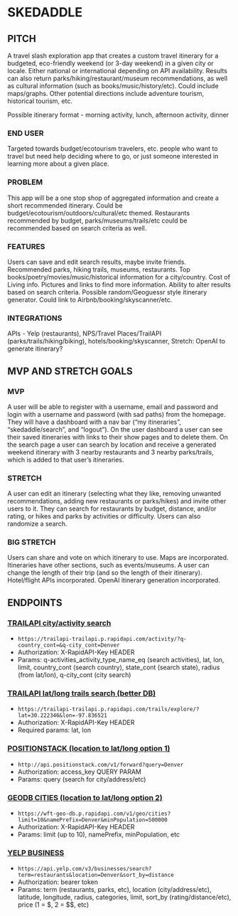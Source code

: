 # SKEDADDLE

## PITCH
A travel slash exploration app that creates a custom travel itinerary for a budgeted, eco-friendly weekend (or 3-day weekend) in a given city or locale. Either national or international depending on API availability. Results can also return parks/hiking/restaurant/museum recommendations, as well as cultural information (such as books/music/history/etc). Could include maps/graphs. Other potential directions include adventure tourism, historical tourism, etc.

Possible itinerary format - morning activity, lunch, afternoon activity, dinner

### END USER
Targeted towards budget/ecotourism travelers, etc. people who want to travel but need help deciding where to go, or just someone interested in learning more about a given place.

### PROBLEM
This app will be a one stop shop of aggregated information and create a short recommended itinerary. Could be budget/ecotourism/outdoors/cultural/etc themed. Restaurants recommended by budget, parks/museums/trails/etc could be recommended based on search criteria as well.

### FEATURES
Users can save and edit search results, maybe invite friends. Recommended parks, hiking trails, museums, restaurants. Top books/poetry/movies/music/historical information for a city/country. Cost of Living info. Pictures and links to find more information. Ability to alter results based on search criteria. Possible random/Geoguessr style itinerary generator. Could link to Airbnb/booking/skyscanner/etc.

### INTEGRATIONS
APIs - Yelp (restaurants), NPS/Travel Places/TrailAPI (parks/trails/hiking/biking), hotels/booking/skyscanner, Stretch: OpenAI to generate itinerary?


## MVP AND STRETCH GOALS

### MVP
A user will be able to register with a username, email and password and login with a username and password (with sad paths) from the homepage. They will have a dashboard with a nav bar (“my itineraries”, “skedaddle/search”, and “logout”). On the user dashboard a user can see their saved itineraries with links to their show pages and to delete them. On the search page a user can search by location and receive a generated weekend itinerary with 3 nearby restaurants and 3 nearby parks/trails, which is added to that user’s itineraries.

### STRETCH
A user can edit an itinerary (selecting what they like, removing unwanted recommendations, adding new restaurants or parks/hikes) and invite other users to it. They can search for restaurants by budget, distance, and/or rating, or hikes and parks by activities or difficulty. Users can also randomize a search.

### BIG STRETCH
Users can share and vote on which itinerary to use. Maps are incorporated. Itineraries have other sections, such as events/museums. A user can change the length of their trip (and so the length of their itinerary). Hotel/flight APIs incorporated. OpenAI itinerary generation incorporated.


## ENDPOINTS

### [TRAILAPI city/activity search](https://rapidapi.com/trailapi/api/trailapi/)
* `https://trailapi-trailapi.p.rapidapi.com/activity/?q-country_cont=&q-city_cont=Denver`
* Authorization: X-RapidAPI-Key HEADER
* Params: q-activities_activity_type_name_eq (search activities), lat, lon, limit, country_cont (search country), state_cont (search state), radius (from lat/lon), q-city_cont (city search)

### [TRAILAPI lat/long trails search (better DB)](https://rapidapi.com/trailapi/api/trailapi/)
* `https://trailapi-trailapi.p.rapidapi.com/trails/explore/?lat=30.222346&lon=-97.836521`
* Authorization: X-RapidAPI-Key HEADER
* Required params: lat, lon

### [POSITIONSTACK (location to lat/long option 1)](https://positionstack.com/documentation)
* `http://api.positionstack.com/v1/forward?query=Denver`
* Authorization: access_key QUERY PARAM
* Params: query (search for city/address/etc)

### [GEODB CITIES (location to lat/long option 2)](https://rapidapi.com/wirefreethought/api/geodb-cities)
* `https://wft-geo-db.p.rapidapi.com/v1/geo/cities?limit=10&namePrefix=Denver&minPopulation=500000`
* Authorization: X-RapidAPI-Key HEADER
* Params: limit (up to 10), namePrefix, minPopulation, etc

### [YELP BUSINESS](https://www.yelp.com/developers/documentation/v3/business_search)
* `https://api.yelp.com/v3/businesses/search?term=restaurants&location=Denver&sort_by=distance`
* Authorization: bearer token
* Params: term (restaurants, parks, etc), location (city/address/etc), latitude, longitude, radius, categories, limit, sort_by (rating/distance/etc), price (1 = $, 2 = $$, etc)